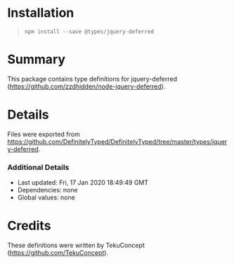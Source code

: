 # Installation
> `npm install --save @types/jquery-deferred`

# Summary
This package contains type definitions for jquery-deferred (https://github.com/zzdhidden/node-jquery-deferred).

# Details
Files were exported from https://github.com/DefinitelyTyped/DefinitelyTyped/tree/master/types/jquery-deferred.

### Additional Details
 * Last updated: Fri, 17 Jan 2020 18:49:49 GMT
 * Dependencies: none
 * Global values: none

# Credits
These definitions were written by TekuConcept (https://github.com/TekuConcept).
